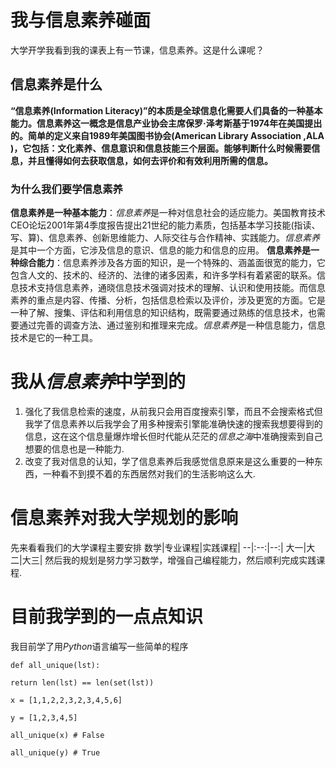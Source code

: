# 我与信息素养碰面
大学开学我看到我的课表上有一节课，信息素养。这是什么课呢？
## 信息素养是什么
**“信息素养(Information Literacy)”的本质是全球信息化需要人们具备的一种基本能力。信息素养这一概念是信息产业协会主席保罗·泽考斯基于1974年在美国提出的。简单的定义来自1989年美国图书协会(American Library Association ,ALA )，它包括：文化素养、信息意识和信息技能三个层面。能够判断什么时候需要信息，并且懂得如何去获取信息，如何去评价和有效利用所需的信息。**
### 为什么我们要学信息素养
**信息素养是一种基本能力**：*信息素养*是一种对信息社会的适应能力。美国教育技术CEO论坛2001年第4季度报告提出21世纪的能力素质，包括基本学习技能(指读、写、算)、信息素养、创新思维能力、人际交往与合作精神、实践能力。*信息素养*是其中一个方面，它涉及信息的意识、信息的能力和信息的应用。
**信息素养是一种综合能力**：信息素养涉及各方面的知识，是一个特殊的、涵盖面很宽的能力，它包含人文的、技术的、经济的、法律的诸多因素，和许多学科有着紧密的联系。信息技术支持信息素养，通晓信息技术强调对技术的理解、认识和使用技能。而信息素养的重点是内容、传播、分析，包括信息检索以及评价，涉及更宽的方面。它是一种了解、搜集、评估和利用信息的知识结构，既需要通过熟练的信息技术，也需要通过完善的调查方法、通过鉴别和推理来完成。*信息素养*是一种信息能力，信息技术是它的一种工具。
# 我从*信息素养*中学到的
1. 强化了我信息检索的速度，从前我只会用百度搜索引擎，而且不会搜索格式但我学了信息素养以后我学会了用多种搜索引擎能准确快速的搜索我想要得到的信息，这在这个信息量爆炸增长但时代能从茫茫的*信息之海*中准确搜索到自己想要的信息也是一种能力.
2. 改变了我对信息的认知，学了信息素养后我感觉信息原来是这么重要的一种东西，一种看不到摸不着的东西居然对我们的生活影响这么大.
# 信息素养对我大学规划的影响
先来看看我们的大学课程主要安排
数学|专业课程|实践课程|
--|:--:|--:|
大一|大二|大三|
然后我的规划是努力学习数学，增强自己编程能力，然后顺利完成实践课程.
# 目前我学到的一点点知识
我目前学了用*Python*语言编写一些简单的程序
```
def all_unique(lst):

return len(lst) == len(set(lst))

x = [1,1,2,2,3,2,3,4,5,6]

y = [1,2,3,4,5]

all_unique(x) # False

all_unique(y) # True
```
